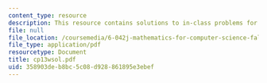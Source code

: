 ```yaml
---
content_type: resource
description: This resource contains solutions to in-class problems for week 13, wednesday.
file: null
file_location: /coursemedia/6-042j-mathematics-for-computer-science-fall-2005/358903deb8bc5c08d928861895e3ebef_cp13wsol.pdf
file_type: application/pdf
resourcetype: Document
title: cp13wsol.pdf
uid: 358903de-b8bc-5c08-d928-861895e3ebef
---
```


